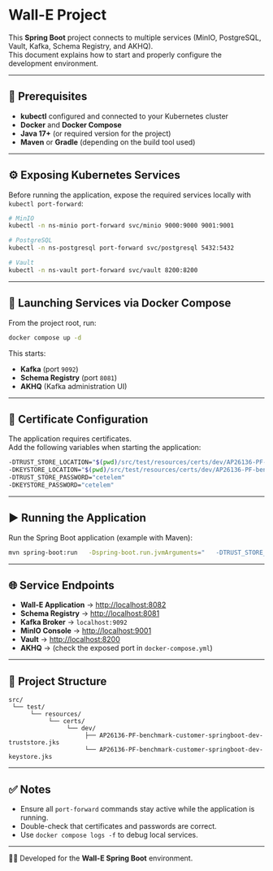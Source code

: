 # Wall-E Project

This **Spring Boot** project connects to multiple services (MinIO, PostgreSQL, Vault, Kafka, Schema Registry, and AKHQ).  
This document explains how to start and properly configure the development environment.

---

## 🚀 Prerequisites

- **kubectl** configured and connected to your Kubernetes cluster
- **Docker** and **Docker Compose**
- **Java 17+** (or required version for the project)
- **Maven** or **Gradle** (depending on the build tool used)

---

## ⚙️ Exposing Kubernetes Services

Before running the application, expose the required services locally with `kubectl port-forward`:

```bash
# MinIO
kubectl -n ns-minio port-forward svc/minio 9000:9000 9001:9001

# PostgreSQL
kubectl -n ns-postgresql port-forward svc/postgresql 5432:5432

# Vault
kubectl -n ns-vault port-forward svc/vault 8200:8200
```

---

## 🐳 Launching Services via Docker Compose

From the project root, run:

```bash
docker compose up -d
```

This starts:

- **Kafka** (port `9092`)
- **Schema Registry** (port `8081`)
- **AKHQ** (Kafka administration UI)

---

## 🔐 Certificate Configuration

The application requires certificates.  
Add the following variables when starting the application:

```bash
-DTRUST_STORE_LOCATION="$(pwd)/src/test/resources/certs/dev/AP26136-PF-benchmark-customer-springboot-dev-truststore.jks"
-DKEYSTORE_LOCATION="$(pwd)/src/test/resources/certs/dev/AP26136-PF-benchmark-customer-springboot-dev-keystore.jks"
-DTRUST_STORE_PASSWORD="cetelem"
-DKEYSTORE_PASSWORD="cetelem"
```

---

## ▶️ Running the Application

Run the Spring Boot application (example with Maven):

```bash
mvn spring-boot:run   -Dspring-boot.run.jvmArguments="   -DTRUST_STORE_LOCATION=$(pwd)/src/test/resources/certs/dev/AP26136-PF-benchmark-customer-springboot-dev-truststore.jks    -DKEYSTORE_LOCATION=$(pwd)/src/test/resources/certs/dev/AP26136-PF-benchmark-customer-springboot-dev-keystore.jks    -DTRUST_STORE_PASSWORD=cetelem    -DKEYSTORE_PASSWORD=cetelem"
```

---

## 🌐 Service Endpoints

- **Wall-E Application** → [http://localhost:8082](http://localhost:8082)
- **Schema Registry** → [http://localhost:8081](http://localhost:8081)
- **Kafka Broker** → `localhost:9092`
- **MinIO Console** → [http://localhost:9001](http://localhost:9001)
- **Vault** → [http://localhost:8200](http://localhost:8200)
- **AKHQ** → (check the exposed port in `docker-compose.yml`)

---

## 📂 Project Structure

```
src/
 └── test/
      └── resources/
           └── certs/
                └── dev/
                     ├── AP26136-PF-benchmark-customer-springboot-dev-truststore.jks
                     └── AP26136-PF-benchmark-customer-springboot-dev-keystore.jks
```

---

## ✅ Notes

- Ensure all `port-forward` commands stay active while the application is running.
- Double-check that certificates and passwords are correct.
- Use `docker compose logs -f` to debug local services.

---

👨‍💻 Developed for the **Wall-E Spring Boot** environment.
